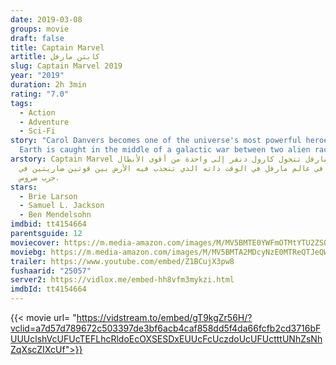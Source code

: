 ```yaml
---
date: 2019-03-08
groups: movie
draft: false
title: Captain Marvel
artitle: كابتن مارفل
slug: Captain Marvel 2019
year: "2019"
duration: 2h 3min
rating: "7.0"
tags:
  - Action
  - Adventure
  - Sci-Fi
story: "Carol Danvers becomes one of the universe's most powerful heroes when
  Earth is caught in the middle of a galactic war between two alien races. "
arstory: Captain Marvel كابتن مارفل تتحول كارول دنفر إلى واحدة من أقوى اﻷبطال
  الخارقين في عالم مارفل في الوقت ذاته الذي تنجذب فيه اﻷرض بين قوتين ضاريتين في
  حرب ضروس.
stars:
  - Brie Larson
  - Samuel L. Jackson
  - Ben Mendelsohn
imdbid: tt4154664
parentsguide: 12
moviecover: https://m.media-amazon.com/images/M/MV5BMTE0YWFmOTMtYTU2ZS00ZTIxLWE3OTEtYTNiYzBkZjViZThiXkEyXkFqcGdeQXVyODMzMzQ4OTI@._V1_SY1000_CR0,0,675,1000_AL_.jpg
moviebg: https://m.media-amazon.com/images/M/MV5BMTA2MDcyNzE0MTReQTJeQWpwZ15BbWU4MDM1NDMxMzcz._V1_SX1777_CR0,0,1777,744_AL_.jpg
trailer: https://www.youtube.com/embed/Z1BCujX3pw8
fushaarid: "25057"
server2: https://vidlox.me/embed-hh8vfm3mykzi.html
imdbId: tt4154664
---
```


{{< movie url= "https://vidstream.to/embed/gT9kgZr56H/?vclid=a7d57d789672c503397de3bf6acb4caf858dd5f4da66fcfb2cd3716bFUUUclshVcUFUcTEFLhcRldoEcOXSESDxEUUcFcUczdoUcUFUctttUNhZsNhZqXscZIXcUf">}}
